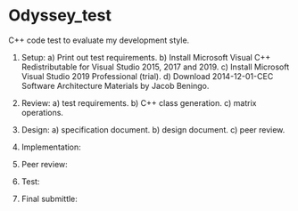 # Odyssey_test
C++ code test to evaluate my development style.

1. Setup:
  a) Print out test requirements.
  b) Install Microsoft Visual C++ Redistributable for Visual Studio 2015, 2017 and 2019.
  c) Install Microsoft Visual Studio 2019 Professional (trial).
  d) Download 2014-12-01-CEC Software Architecture Materials by Jacob Beningo.
  
2. Review:
  a) test requirements.
  b) C++ class generation.
  c) matrix operations.
  
3. Design:
  a) specification document.
  b) design document.
  c) peer review.
  
4. Implementation:

5. Peer review:

6. Test:

7. Final submittle:
